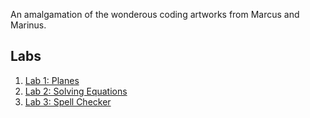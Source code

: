 An amalgamation of the wonderous coding artworks from Marcus and Marinus.
## Labs
1. [Lab 1: Planes](Lab%201)
2. [Lab 2: Solving Equations](Lab%202)
3. [Lab 3: Spell Checker](Lab%203)
